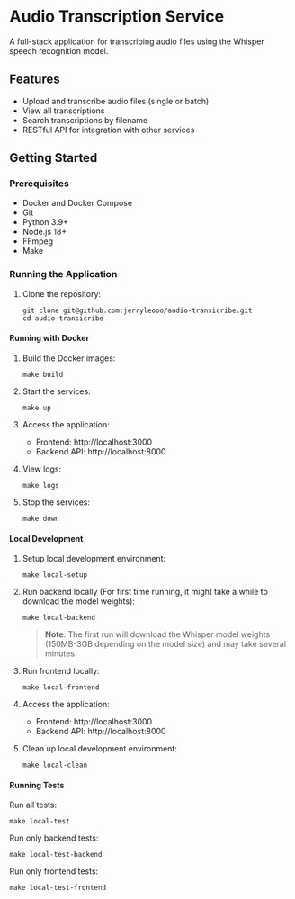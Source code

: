 # Audio Transcription Service

A full-stack application for transcribing audio files using the Whisper speech recognition model.

## Features

- Upload and transcribe audio files (single or batch)
- View all transcriptions
- Search transcriptions by filename
- RESTful API for integration with other services

## Getting Started

### Prerequisites

- Docker and Docker Compose
- Git
- Python 3.9+
- Node.js 18+
- FFmpeg
- Make

### Running the Application

1. Clone the repository:
   ```
   git clone git@github.com:jerryleooo/audio-transicribe.git
   cd audio-transicribe
   ```

#### Running with Docker

1. Build the Docker images:
   ```shell
   make build
   ```

2. Start the services:
   ```shell
   make up
   ```

3. Access the application:
   - Frontend: http://localhost:3000
   - Backend API: http://localhost:8000

4. View logs:
   ```shell
   make logs
   ```

5. Stop the services:
   ```shell
   make down
   ```

#### Local Development

1. Setup local development environment:
   ```shell
   make local-setup
   ```

2. Run backend locally (For first time running, it might take a while to download the model weights):
   ```shell
   make local-backend
   ```
   > **Note**: The first run will download the Whisper model weights (150MB-3GB depending on the model size) and may take several minutes.

3. Run frontend locally:
   ```shell
   make local-frontend
   ```

4. Access the application:
   - Frontend: http://localhost:3000
   - Backend API: http://localhost:8000

5. Clean up local development environment:
   ```shell
   make local-clean
   ```

#### Running Tests

Run all tests:
```shell
make local-test
```

Run only backend tests:
```shell
make local-test-backend
```

Run only frontend tests:
```shell
make local-test-frontend
```
